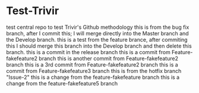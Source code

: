 # Test-Trivir
test central repo to test Trivir's Github methodology
this is from the bug fix branch, after I commit this; I will merge directly into the Master branch and the Develop branch.
this is a test from the feature brance, after commiting this I should merge this branch into the Develop branch and then delete this branch.
this is a commit in the release branch
this is a commit from Feature-fakefeature2 branch
this is another commit from Feature-fakefeature2 branch
this is a 3rd commit from Feature-fakefeature2 branch
this is a commit from Feature-fakefeature3 branch
this is from the hotfix branch "Issue-2"
this is a change from the feature-fakefeature branch
this is a change from the feature-fakefeature5 branch
